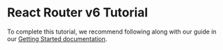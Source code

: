 # React Router v6 Tutorial

To complete this tutorial, we recommend following along with our guide in our [Getting Started documentation](https://github.com/remix-run/react-router/blob/main/docs/start/tutorial.md).

